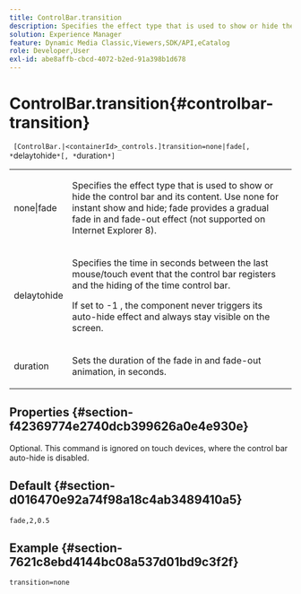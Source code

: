 ```yaml
---
title: ControlBar.transition
description: Specifies the effect type that is used to show or hide the control bar and its content.
solution: Experience Manager
feature: Dynamic Media Classic,Viewers,SDK/API,eCatalog
role: Developer,User
exl-id: abe8affb-cbcd-4072-b2ed-91a398b1d678
---
```

# ControlBar.transition{#controlbar-transition}

 ` [ControlBar.|<containerId>_controls.]transition=none|fade[, *`delaytohide`*[, *`duration`*]`

<table id="table_F71AA834FE494949A2D4B569EA5E721F"> 
 <tbody> 
  <tr> 
   <td colname="col1"> <p> <span class="codeph"> none|fade </span> </p> </td> 
   <td colname="col2"> <p> Specifies the effect type that is used to show or hide the control bar and its content. Use <span class="codeph"> none </span> for instant show and hide; <span class="codeph"> fade </span> provides a gradual fade in and fade-out effect (not supported on Internet Explorer 8). </p> </td> 
  </tr> 
  <tr> 
   <td colname="col1"> <p> <span class="codeph"> <span class="varname"> delaytohide </span> </span> </p> </td> 
   <td colname="col2"> <p> Specifies the time in seconds between the last mouse/touch event that the control bar registers and the hiding of the time control bar. </p> <p> If set to <span class="codeph"> -1 </span>, the component never triggers its auto-hide effect and always stay visible on the screen. </p> </td> 
  </tr> 
  <tr> 
   <td colname="col1"> <p> <span class="codeph"> <span class="varname"> duration </span> </span> </p> </td> 
   <td colname="col2"> <p> Sets the duration of the fade in and fade-out animation, in seconds. </p> </td> 
  </tr> 
 </tbody> 
</table>

## Properties {#section-f42369774e2740dcb399626a0e4e930e}

Optional. This command is ignored on touch devices, where the control bar auto-hide is disabled.

## Default {#section-d016470e92a74f98a18c4ab3489410a5}

`fade,2,0.5`

## Example {#section-7621c8ebd4144bc08a537d01bd9c3f2f}

`transition=none`
